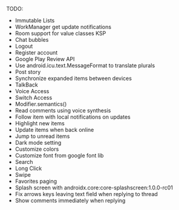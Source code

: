 TODO:
 + Immutable Lists
 + WorkManager get update notifications
 + Room support for value classes KSP
 + Chat bubbles
 + Logout
 + Register account
 + Google Play Review API
 + Use android.icu.text.MessageFormat to translate plurals
 + Post story
 + Synchronize expanded items between devices
 + TalkBack
 + Voice Access
 + Switch Access
 + Modifier.semantics()
 + Read comments using voice synthesis
 + Follow item with local notifications on updates
 + Highlight new items
 + Update items when back online
 + Jump to unread items
 + Dark mode setting
 + Customize colors
 + Customize font from google font lib
 + Search
 + Long Click
 + Swipe
 + Favorites paging
 + Splash screen with androidx.core:core-splashscreen:1.0.0-rc01
 + Fix arrows keys leaving text field when replying to thread
 + Show comments immediately when replying

